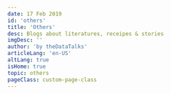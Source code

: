 ```yaml
---
date: 17 Feb 2019
id: 'others'
title: 'Others'
desc: Blogs about literatures, receipes & stories 
imgDesc: ''
author: 'by theDataTalks'
articleLang: 'en-US'
altLang: true
isHome: true
topic: others
pageClass: custom-page-class
---
```


<articlesSection/>
